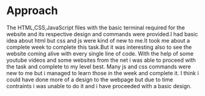 # Approach

The HTML,CSS,JavaScript files with the basic terminal required for the website and its respective design and commands were provided.I had basic idea about html but css and js were kind of new to me.It took me about a complete week to complete this task.But it was interesting also to see the website coming alive with every single line of code.
With the help of some youtube videos and some websites from the net i was able to proceed with the task and complete to my level best. Many js and css commands were new to me but i managed to learn those in the week and complete it.
I think i could have done more of a design to the webpage but due to time contraints i was unable to do it and i have proceeded with a basic design.
